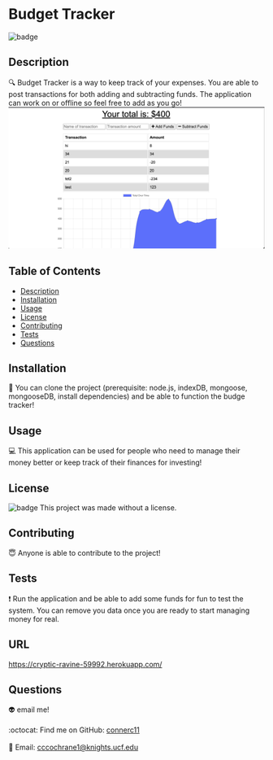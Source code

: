 # Budget Tracker 

  ![badge](https://img.shields.io/badge/license--blueviolet)
  <br />
  ## Description
  :mag: 
  Budget Tracker is a way to keep track of your expenses. You are able to post transactions for both adding and subtracting funds. The application can work on or offline so feel free to add as you go!
  ![Get Started](./assets/image-1.png)

  ## Table of Contents
  - [Description](#description)
  - [Installation](#installation)
  - [Usage](#usage)
  - [License](#license)
  - [Contributing](#contributing)
  - [Tests](#tests)
  - [Questions](#questions)
  ## Installation
  :floppy_disk: 
  You can clone the project (prerequisite: node.js, indexDB, mongoose, mongooseDB, install dependencies) and be able to function the budge tracker!
  ## Usage
  :computer:  This application can be used for people who need to manage their money better or keep track of their finances for investing!
  ## License
  ![badge](https://img.shields.io/badge/license--blueviolet)
  This project was made without a license.
  ## Contributing
  :innocent: Anyone is able to contribute to the project!
  ## Tests
  :exclamation: 
    Run the application and be able to add some funds for fun to test the system. You can remove you data once you are ready to start managing money for real.
  ## URL
https://cryptic-ravine-59992.herokuapp.com/

  ## Questions
  :alien: email me!<br />
  <br />
  :octocat: Find me on GitHub: [connerc11](https://github.com/connerc11)<br />
  <br />
  :speech_balloon: Email: cccochrane1@knights.ucf.edu<br /><br />
  